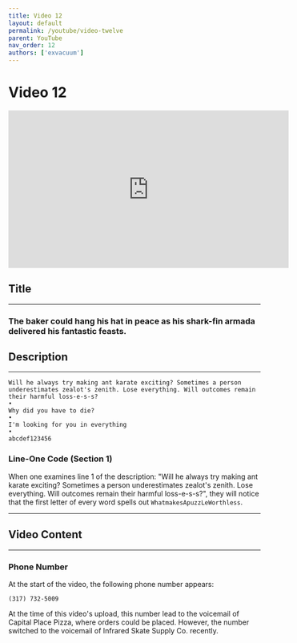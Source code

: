 ```yaml
---
title: Video 12
layout: default
permalink: /youtube/video-twelve
parent: YouTube
nav_order: 12
authors: ['exvacuum']
---
```


# Video 12
<iframe width="560" height="315" src="https://www.youtube.com/embed/uquDEjnlFRE" frameborder="0" allow="accelerometer; autoplay; encrypted-media; gyroscope; picture-in-picture" allowfullscreen></iframe>

## Title

---

### The baker could hang his hat in peace as his shark-fin armada delivered his fantastic feasts.

## Description

---

```
Will he always try making ant karate exciting? Sometimes a person underestimates zealot's zenith. Lose everything. Will outcomes remain their harmful loss-e-s-s?
•
Why did you have to die?
•
I'm looking for you in everything
•
abcdef123456
```

### Line-One Code (Section 1)
When one examines line 1 of the description: "Will he always try making ant karate exciting? Sometimes a person underestimates zealot's zenith. Lose everything. Will outcomes remain their harmful loss-e-s-s?", they will notice that the first letter of every word spells out `WhatmakesApuzzLeWorthless`.

---

## Video Content

---

### Phone Number
At the start of the video, the following phone number appears:
```
(317) 732-5009
```
At the time of this video's upload, this number lead to the voicemail of Capital Place Pizza, where orders could be placed. However, the number switched to the voicemail of Infrared Skate Supply Co. recently.